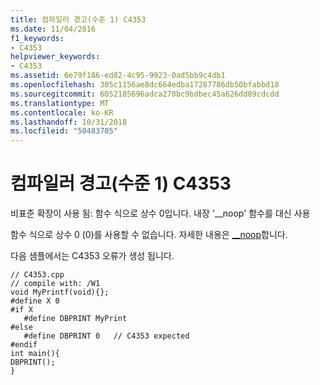 ```yaml
---
title: 컴파일러 경고(수준 1) C4353
ms.date: 11/04/2016
f1_keywords:
- C4353
helpviewer_keywords:
- C4353
ms.assetid: 6e79f186-ed82-4c95-9923-0ad5bb9c4db1
ms.openlocfilehash: 305c1156ae8dc664edba17287786db50bfabbd18
ms.sourcegitcommit: 6052185696adca270bc9bdbec45a626dd89cdcdd
ms.translationtype: MT
ms.contentlocale: ko-KR
ms.lasthandoff: 10/31/2018
ms.locfileid: "50483705"
---
```

# <a name="compiler-warning-level-1-c4353"></a>컴파일러 경고(수준 1) C4353

비표준 확장이 사용 됨: 함수 식으로 상수 0입니다. 내장 '__noop' 함수를 대신 사용

함수 식으로 상수 0 (0)를 사용할 수 없습니다. 자세한 내용은 [__noop](../../intrinsics/noop.md)합니다.

다음 샘플에서는 C4353 오류가 생성 됩니다.

```
// C4353.cpp
// compile with: /W1
void MyPrintf(void){};
#define X 0
#if X
   #define DBPRINT MyPrint
#else
   #define DBPRINT 0   // C4353 expected
#endif
int main(){
DBPRINT();
}
```